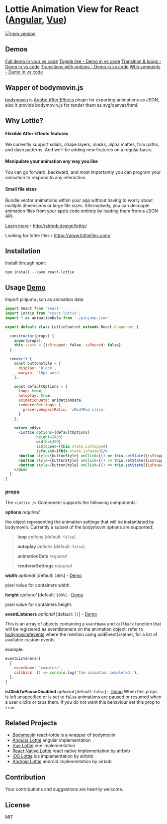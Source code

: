 # Lottie Animation View for React ([Angular](https://github.com/chenqingspring/ng-lottie), [Vue](https://github.com/chenqingspring/vue-lottie))

[![npm version](https://badge.fury.io/js/react-lottie.svg)](http://badge.fury.io/js/react-lottie)

## Demos
[Full demo in your vs code](http://www.jinno.app/redirect?from=chenqingspring&redirect=libary&libName=react-lottie&componentName=ToggleLikeControl&libCreator=tanstack&userId=abc123)
[Toggle like - Demo in vs code](http://www.jinno.app/redirect?from=chenqingspring&redirect=libary&libName=react-lottie&componentName=ToggleLike&libCreator=tanstack&userId=abc123)
[Transition & loops - Demo in vs code](http://www.jinno.app/redirect?from=chenqingspring&redirect=libary&libName=react-lottie&componentName=ToggleTransitionsLoops&libCreator=tanstack&userId=abc123)
[Transitions with options - Demo in vs code](http://www.jinno.app/redirect?from=chenqingspring&redirect=libary&libName=react-lottie&componentName=ToggleTransitionsOptions&libCreator=tanstack&userId=abc123)
[Wtih segments - Demo in vs code](http://www.jinno.app/redirect?from=chenqingspring&redirect=libary&libName=react-lottie&componentName=ToggleSegment&libCreator=tanstack&userId=abc123)

## Wapper of bodymovin.js

[bodymovin](https://github.com/bodymovin/bodymovin) is [Adobe After Effects](http://www.adobe.com/products/aftereffects.html) plugin for exporting animations as JSON, also it provide bodymovin.js for render them as svg/canvas/html.

## Why Lottie?

#### Flexible After Effects features
We currently support solids, shape layers, masks, alpha mattes, trim paths, and dash patterns. And we’ll be adding new features on a regular basis.

#### Manipulate your animation any way you like
You can go forward, backward, and most importantly you can program your animation to respond to any interaction.

#### Small file sizes
Bundle vector animations within your app without having to worry about multiple dimensions or large file sizes. Alternatively, you can decouple animation files from your app’s code entirely by loading them from a JSON API.

[Learn more](http://airbnb.design/introducing-lottie/) › http://airbnb.design/lottie/

Looking for lottie files › https://www.lottiefiles.com/

## Installation

Install through npm:
```
npm install --save react-lottie
```

## Usage [Demo](http://www.jinno.app/redirect?from=chenqingspring&redirect=libary&libName=react-lottie&componentName=ToggleLikeControl&libCreator=tanstack&userId=abc123)

Import pinjump.json as animation data

```jsx
import React from 'react'
import Lottie from 'react-lottie';
import * as animationData from './pinjump.json'

export default class LottieControl extends React.Component {

  constructor(props) {
    super(props);
    this.state = {isStopped: false, isPaused: false};
  }

  render() {
    const buttonStyle = {
      display: 'block',
      margin: '10px auto'
    };

    const defaultOptions = {
      loop: true,
      autoplay: true, 
      animationData: animationData,
      rendererSettings: {
        preserveAspectRatio: 'xMidYMid slice'
      }
    };

    return <div>
      <Lottie options={defaultOptions}
              height={400}
              width={400}
              isStopped={this.state.isStopped}
              isPaused={this.state.isPaused}/>
      <button style={buttonStyle} onClick={() => this.setState({isStopped: true})}>stop</button>
      <button style={buttonStyle} onClick={() => this.setState({isStopped: false})}>play</button>
      <button style={buttonStyle} onClick={() => this.setState({isPaused: !this.state.isPaused})}>pause</button>
    </div>
  }
}

```

### props
The `<Lottie />` Component supports the following components:

**options** *required*

the object representing the animation settings that will be instantiated by bodymovin. Currently a subset of the bodymovin options are supported:

>**loop** *options* [default: `false`]
>
>**autoplay** *options* [default: `false`]
>
>**animationData** *required*
>
>**rendererSettings** *required* 

**width** *optional* [default: `100%`] - [Demo](http://www.jinno.app/redirect?from=chenqingspring&redirect=libary&libName=react-lottie&componentName=ToggleLikeWidthHeight&libCreator=tanstack&userId=abc123)

pixel value for containers width.

**height** *optional* [default: `100%`] - [Demo](http://www.jinno.app/redirect?from=chenqingspring&redirect=libary&libName=react-lottie&componentName=ToggleLikeWidthHeight&libCreator=tanstack&userId=abc123)

pixel value for containers height.

**eventListeners** *optional* [default: `[]`] - [Demo](http://www.jinno.app/redirect?from=chenqingspring&redirect=libary&libName=react-lottie&componentName=LottieEventListeners&libCreator=tanstack&userId=abc123)

This is an array of objects containing a `eventName` and `callback` function that will be registered as  eventlisteners on the animation object. refer to [bodymovin#events](https://github.com/bodymovin/bodymovin#events) where the mention using addEventListener, for a list of available custom events.

example:
```jsx
eventListeners=[
  {
    eventName: 'complete',
    callback: () => console.log('the animation completed:'),
  },
]
```

**isClickToPauseDisabled** *optional* [default: `false`] - [Demo](http://www.jinno.app/redirect?from=chenqingspring&redirect=libary&libName=react-lottie&componentName=LottieClickToPause&libCreator=tanstack&userId=abc123)
When this props is left unspecified or is set to `false` animations are paused or resumed when a user clicks or taps them. If you do not want this behaviour set this prop to `true`.

## Related Projects

* [Bodymovin](https://github.com/bodymovin/bodymovin) react-lottie is a wrapper of bodymovin
* [Angular Lottie](https://github.com/chenqingspring/ng-lottie) angular implementation
* [Vue Lottie](https://github.com/chenqingspring/vue-lottie) vue implementation
* [React Native Lottie](https://github.com/airbnb/lottie-react-native) react native implementation by airbnb
* [IOS Lottie](https://github.com/airbnb/lottie-ios) ios implementation by airbnb
* [Android Lottie](https://github.com/airbnb/lottie-android) android implementation by airbnb

## Contribution
Your contributions and suggestions are heartily welcome.

## License
MIT

